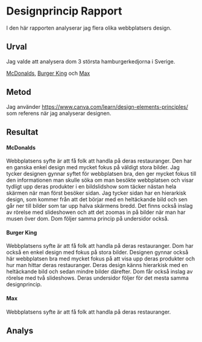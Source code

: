 Designprincip Rapport
=======================

I den här rapporten analyserar jag flera olika webbplatsers design.

Urval
-----------------------

Jag valde att analysera dom 3 största hamburgerkedjorna i Sverige.  

[McDonalds](https://www.mcdonalds.com/se/sv-se.html), [Burger King](https://www.burgerking.se/) och [Max](https://www.max.se/)

Metod
-----------------------

Jag använder https://www.canva.com/learn/design-elements-principles/ som referens när jag analyserar designen.

Resultat
-----------------------

####  McDonalds

Webbplatsens syfte är att få folk att handla på deras restauranger. Den har en ganska enkel design med mycket fokus på väldigt stora bilder. Jag tycker designen gynnar syftet för webbplatsen bra, den ger mycket fokus till den informationen man skulle söka om man besökte webbplatsen och visar tydligt upp deras produkter i en bildslidshow som täcker nästan hela skärmen när man först besöker sidan. Jag tycker sidan har en hierarkisk design, som kommer från att det börjar med en heltäckande bild och sen går ner till bilder som tar upp halva skärmens bredd. Det finns också inslag av rörelse med slideshowen och att det zoomas in på bilder när man har musen över dom. Dom följer samma princip på undersidor också.



#### Burger King

Webbplatsens syfte är att få folk att handla på deras restauranger. Dom har också en enkel design med fokus på stora bilder. Designen gynnar också här webbplatsen bra med mycket fokus på att visa upp deras produkter och hur man hittar deras restauranger. Deras design känns hierarkisk med en heltäckande bild och sedan mindre bilder därefter. Dom får också inslag av rörelse med två slideshows. Deras undersidor följer för det mesta samma designprincip.

#### Max

Webbplatsens syfte är att få folk att handla på deras restauranger.


Analys
-----------------------

